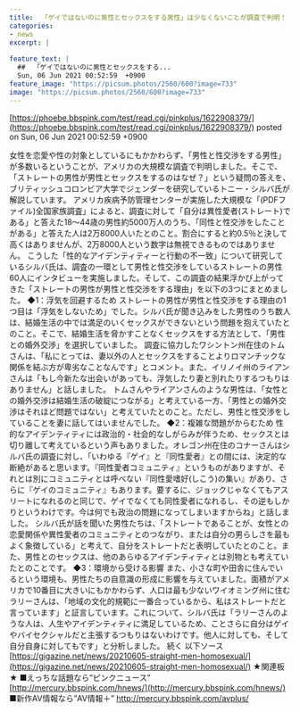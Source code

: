 ```yaml
---
title:  「ゲイではないのに男性とセックスをする男性」は少なくないことが調査で判明！　一体なぜストレートの男性が男性と寝るのか 	
categories:
- news
excerpt: |
  
feature_text: |
  ##  「ゲイではないのに男性とセックスをする...
  Sun, 06 Jun 2021 00:52:59  +0900
feature_image: "https://picsum.photos/2560/600?image=733"
image: "https://picsum.photos/2560/600?image=733"
---
```


[https://phoebe.bbspink.com/test/read.cgi/pinkplus/1622908379/](https://phoebe.bbspink.com/test/read.cgi/pinkplus/1622908379/)
posted on Sun, 06 Jun 2021 00:52:59  +0900

<!--more-->

女性を恋愛や性の対象としているにもかかわらず、「男性と性交渉をする男性」が多数いるということが、アメリカの大規模な調査で判明しました。そこで、「ストレートの男性が男性とセックスをするのはなぜ？」という疑問の答えを、ブリティッシュコロンビア大学でジェンダーを研究しているトニー・シルバ氏が解説しています。 アメリカ疾病予防管理センターが実施した大規模な「(PDFファイル)全国家族調査」によると、調査に対して「自分は異性愛者(ストレート)である」と答えた18〜44歳の男性約5000万人のうち、「同性と性交渉をしたことがある」と答えた人は2万8000人いたとのこと。割合にすると約0.5％と決して高くはありませんが、2万8000人という数字は無視できるものではありません。 こうした「性的なアイデンティティーと行動の不一致」について研究しているシルバ氏は、調査の一環として男性と性交渉をしているストレートの男性60人にインタビューを実施しました。そして、この調査の結果浮かび上がってきた「ストレートの男性が男性と性交渉をする理由」を以下の3つにまとめました。 ◆1：浮気を回避するため ストレートの男性が男性と性交渉をする理由の1つ目は「浮気をしないため」でした。シルバ氏が聞き込みをした男性のうち数人は、結婚生活の中では満足のいくセックスができないという問題を抱えていたとのこと。そこで、結婚生活を脅かすことなくセックスをする方法として、「男性との婚外交渉」を選択していました。 調査に協力したワシントン州在住のトムさんは、「私にとっては、妻以外の人とセックスをすることよりロマンチックな関係を結ぶ方が卑劣なことなんです」とコメント。また、イリノイ州のライアンさんは「もし今新たな出会いがあっても、浮気したり妻と別れたりするつもりはありません」と話しました。 トムさんやライアンさんのような男性は、「女性との婚外交渉は結婚生活の破綻につながる」と考えている一方、「男性との婚外交渉はそれほど問題ではない」と考えていたとのこと。ただし、男性と性交渉をしていることを妻に話してはいませんでした。 ◆2：複雑な問題がからむため 性的なアイデンティティには政治的・社会的なしがらみが伴うため、セックスとは切り離して考えているという声もありました。オレゴン州在住のコナーさんはシルバ氏の調査に対し、「いわゆる『ゲイ』と『同性愛者』との間には、決定的な断絶があると思います。『同性愛者コミュニティ』というものがありますが、それとは別にコミュニティとは呼べない『同性愛嗜好(しこう)の集い』があり、さらに『ゲイのコミュニティ』もあります。要するに、ジョックじゃなくてもアスリートになれるのと同じで、ゲイでなくても同性愛者になれるし、その逆もしかりというわけです。今は何でも政治の問題になってしまいますからね」と話しました。 シルバ氏が話を聞いた男性たちは、「ストレートであることが、女性との恋愛関係や異性愛者のコミュニティとのつながり、または自分の男らしさを最もよく象徴している」と考えて、自分をストレートだと表明していたとのこと。また、男性とのセックスは、他のあらゆるアイデンティティとは別物とも考えていたとのことです。 ◆3：環境から受ける影響 また、小さな町や田舎に住んでいるという環境も、男性たちの自意識の形成に影響を与えていました。面積がアメリカで10番目に大きいにもかかわらず、人口は最も少ないワイオミング州に住むラリーさんは、「地域の文化的規範に一番合っているから、私はストレートだと言っています」と証言しています。これについて、シルバ氏は「ラリーさんのような人は、人生やアイデンティティに満足しているため、ことさらに自分はゲイやバイセクシャルだと主張するつもりはないわけです。他人に対しても、そして自分自身に対してもです」と分析しました。 続く 以下ソース [https://gigazine.net/news/20210605-straight-men-homosexual/](https://gigazine.net/news/20210605-straight-men-homosexual/) ★関連板★ ■えっちな話題なら”ピンクニュース” [http://mercury.bbspink.com/hnews/](http://mercury.bbspink.com/hnews/) ■新作AV情報なら”AV情報＋” http://mercury.bbspink.com/avplus/
